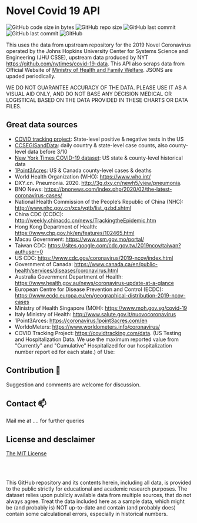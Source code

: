# Novel Covid 19 API

![GitHub code size in bytes](https://img.shields.io/github/languages/code-size/dsjena/ncv-api)
![GitHub repo size](https://img.shields.io/github/repo-size/dsjena/ncv-api)
![GitHub last commit](https://img.shields.io/github/last-commit/dsjena/ncv-api)
![GitHub last commit](https://img.shields.io/badge/dsjena-github-green)
![GitHub](https://img.shields.io/github/license/dsjena/ncv-api?style=plastic)


This uses the data from upstream repository for the 2019 Novel Coronavirus operated by the Johns Hopkins University Center for Systems Science and Engineering (JHU CSSE),  upstream data produced by NYT https://github.com/nytimes/covid-19-data. This API also scraps data from Official Website of [Ministry of Health and Family Welfare](https://mohfw.gov.in). JSONS are upaded periodically. 


WE DO NOT GUARANTEE ACCURACY OF THE DATA. PLEASE USE IT AS A VISUAL AID ONLY, AND DO NOT BASE ANY DECISION MEDICAL OR LOGISTICAL BASED ON THE DATA PROVIDED IN THESE CHARTS OR DATA FILES.

## Great data sources

* [COVID tracking project](https://covidtracking.com/): State-level positive & negative tests in the US
* [CCSEGISandData](https://github.com/CSSEGISandData/COVID-19/tree/master/csse_covid_19_data/csse_covid_19_daily_reports): daily country & state-level case counts, also county-level data before 3/10
* [New York Times COVID-19 dataset](https://github.com/nytimes/covid-19-data): US state & county-level historical data
* [1Point3Acres](https://coronavirus.1point3acres.com/en): US & Canada county-level cases & deaths
* World Health Organization (WHO): https://www.who.int/ <br>
* DXY.cn. Pneumonia. 2020. http://3g.dxy.cn/newh5/view/pneumonia.  <br>
* BNO News: https://bnonews.com/index.php/2020/02/the-latest-coronavirus-cases/  <br>
* National Health Commission of the People’s Republic of China (NHC): <br>
 http://www.nhc.gov.cn/xcs/yqtb/list_gzbd.shtml <br>
* China CDC (CCDC): http://weekly.chinacdc.cn/news/TrackingtheEpidemic.htm <br>
* Hong Kong Department of Health: https://www.chp.gov.hk/en/features/102465.html <br>
* Macau Government: https://www.ssm.gov.mo/portal/ <br>
* Taiwan CDC: https://sites.google.com/cdc.gov.tw/2019ncov/taiwan?authuser=0 <br>
* US CDC: https://www.cdc.gov/coronavirus/2019-ncov/index.html <br>
* Government of Canada: https://www.canada.ca/en/public-health/services/diseases/coronavirus.html <br>
* Australia Government Department of Health: https://www.health.gov.au/news/coronavirus-update-at-a-glance <br>
* European Centre for Disease Prevention and Control (ECDC): https://www.ecdc.europa.eu/en/geographical-distribution-2019-ncov-cases 
* Ministry of Health Singapore (MOH): https://www.moh.gov.sg/covid-19
* Italy Ministry of Health: http://www.salute.gov.it/nuovocoronavirus
* 1Point3Arces: https://coronavirus.1point3acres.com/en
* WorldoMeters: https://www.worldometers.info/coronavirus/
* COVID Tracking Project: https://covidtracking.com/data. (US Testing and Hospitalization Data. We use the maximum reported value from "Currently" and "Cumulative" Hospitalized for our hospitalization number report ed for each state.)
of Use:</b><br>

## Contribution :handshake:
Suggestion and comments are welcome for discussion.

## Contact  :mailbox:
Mail me at .... for further queries 

## License and desclaimer
[The MIT License](https://choosealicense.com/licenses/mit/)

<br>
<br>

This GitHub repository and its contents herein, including all data, is provided to the public strictly for educational and academic research purposes. The dataset relies upon publicly available data from multiple sources, that do not always agree. Treat the data included here as a sample data, which might be (and probably is) NOT up-to-date and contain (and probably does) contain some calculational errors, especially in historical numbers.
